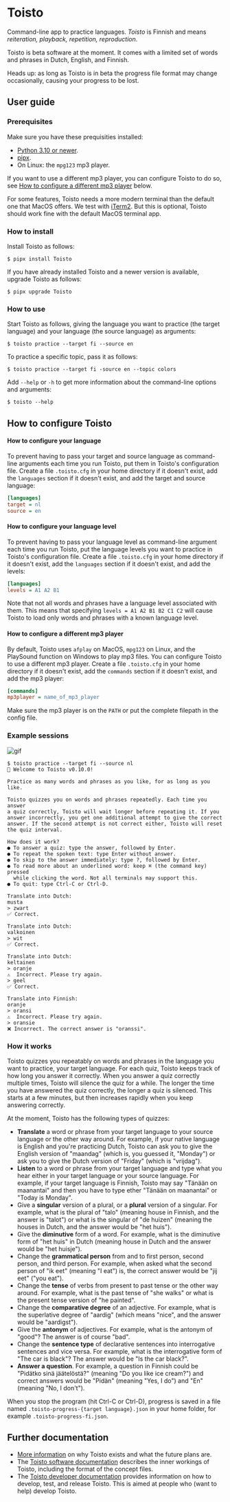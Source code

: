 # Toisto

Command-line app to practice languages. *Toisto* is Finnish and means *reiteration, playback, repetition, reproduction*.

Toisto is beta software at the moment. It comes with a limited set of words and phrases in Dutch, English, and Finnish.

Heads up: as long as Toisto is in beta the progress file format may change occasionally, causing your progress to be lost.

## User guide

### Prerequisites

Make sure you have these prequisities installed:

- [Python 3.10 or newer](https://python.org).
- [pipx](https://pypa.github.io/pipx/).
- On Linux: the `mpg123` mp3 player.

If you want to use a different mp3 player, you can configure Toisto to do so, see [How to configure a different mp3 player](#how-to-configure-a-different-mp3-player) below.

For some features, Toisto needs a more modern terminal than the default one that MacOS offers. We test with [iTerm2](https://iterm2.com). But this is optional, Toisto should work fine with the default MacOS terminal app.

### How to install

Install Toisto as follows:

```console
$ pipx install Toisto
```

If you have already installed Toisto and a newer version is available, upgrade Toisto as follows:

```console
$ pipx upgrade Toisto
```

### How to use

Start Toisto as follows, giving the language you want to practice (the target language) and your language (the source language) as arguments:

```console
$ toisto practice --target fi --source en
```

To practice a specific topic, pass it as follows:

```console
$ toisto practice --target fi -source en --topic colors
```

Add `--help` or `-h` to get more information about the command-line options and arguments:

```console
$ toisto --help
```

## How to configure Toisto

#### How to configure your language

To prevent having to pass your target and source language as command-line arguments each time you run Toisto, put them in Toisto's configuration file. Create a file `.toisto.cfg` in your home directory if it doesn't exist, add the `languages` section if it doesn't exist, and add the target and source language:

```ini
[languages]
target = nl
source = en
```

#### How to configure your language level

To prevent having to pass your language level as command-line argument each time you run Toisto, put the language levels you want to practice in Toisto's configuration file. Create a file `.toisto.cfg` in your home directory if it doesn't exist, add the `languages` section if it doesn't exist, and add the levels:

```ini
[languages]
levels = A1 A2 B1
```

Note that not all words and phrases have a language level associated with them. This means that specifying `levels = A1 A2 B1 B2 C1 C2` will cause Toisto to load only words and phrases with a known language level.

#### How to configure a different mp3 player

By default, Toisto uses `afplay` on MacOS, `mpg123` on Linux, and the PlaySound function on Windows to play mp3 files. You can configure Toisto to use a different mp3 player. Create a file `.toisto.cfg` in your home directory if it doesn't exist, add the `commands` section if it doesn't exist, and add the mp3 player:

```ini
[commands]
mp3player = name_of_mp3_player
```

Make sure the mp3 player is on the `PATH` or put the complete filepath in the config file.

### Example sessions

![gif](https://raw.githubusercontent.com/fniessink/toisto/main/docs/demo.gif)

```console
$ toisto practice --target fi --source nl
👋 Welcome to Toisto v0.10.0!

Practice as many words and phrases as you like, for as long as you like.

Toisto quizzes you on words and phrases repeatedly. Each time you answer
a quiz correctly, Toisto will wait longer before repeating it. If you
answer incorrectly, you get one additional attempt to give the correct
answer. If the second attempt is not correct either, Toisto will reset
the quiz interval.

How does it work?
● To answer a quiz: type the answer, followed by Enter.
● To repeat the spoken text: type Enter without answer.
● To skip to the answer immediately: type ?, followed by Enter.
● To read more about an underlined word: keep ⌘ (the command key) pressed
  while clicking the word. Not all terminals may support this.
● To quit: type Ctrl-C or Ctrl-D.

Translate into Dutch:
musta
> zwart
✅ Correct.

Translate into Dutch:
valkoinen
> wit
✅ Correct.

Translate into Dutch:
keltainen
> oranje
⚠️  Incorrect. Please try again.
> geel
✅ Correct.

Translate into Finnish:
oranje
> oransi
⚠️  Incorrect. Please try again.
> oransie
❌ Incorrect. The correct answer is "oranssi".
```

### How it works

Toisto quizzes you repeatably on words and phrases in the language you want to practice, your target language. For each quiz, Toisto keeps track of how long you answer it correctly. When you answer a quiz correctly multiple times, Toisto will silence the quiz for a while. The longer the time you have answered the quiz correctly, the longer a quiz is silenced. This starts at a few minutes, but then increases rapidly when you keep answering correctly.

At the moment, Toisto has the following types of quizzes:

- **Translate** a word or phrase from your target language to your source language or the other way around. For example, if your native language is English and you're practicing Dutch, Toisto can ask you to give the English version of "maandag" (which is, you guessed it, "Monday") or ask you to give the Dutch version of "Friday" (which is "vrijdag").
- **Listen** to a word or phrase from your target language and type what you hear either in your target language or your source language. For example, if your target language is Finnish, Toisto may say "Tänään on maanantai" and then you have to type ether "Tänään on maanantai" or "Today is Monday".
- Give a **singular** version of a plural, or a **plural** version of a singular. For example, what is the plural of "talo" (meaning house in Finnish, and the answer is "talot") or what is the singular of "de huizen" (meaning the houses in Dutch, and the answer would be "het huis").
- Give the **diminutive** form of a word. For example, what is the diminutive form of "het huis" in Dutch (meaning house in Dutch and the answer would be "het huisje").
- Change the **grammatical person** from and to first person, second person, and third person. For example, when asked what the second person of "ik eet" (meaning "I eat") is, the correct answer would be "jij eet" ("you eat").
- Change the **tense** of verbs from present to past tense or the other way around. For example, what is the past tense of "she walks" or what is the present tense version of "he painted".
- Change the **comparative degree** of an adjective. For example, what is the superlative degree of "aardig" (which means "nice", and the answer would be "aardigst").
- Give the **antonym** of adjectives. For example, what is the antonym of "good"? The answer is of course "bad".
- Change the **sentence type** of declarative sentences into interrogative sentences and vice versa. For example, what is the interrogative form of "The car is black"? The answer would be "Is the car black?".
- **Answer a question**. For example, a question in Finnish could be "Pidätko sinä jäätelöstä?" (meaning "Do you like ice cream?") and correct answers would be "Pidän" (meaning "Yes, I do") and "En" (meaning "No, I don't").

When you stop the program (hit Ctrl-C or Ctrl-D), progress is saved in a file named `.toisto-progress-{target language}.json` in your home folder, for example `.toisto-progress-fi.json`.

## Further documentation

- [More information](docs/background.md) on why Toisto exists and what the future plans are.
- The [Toisto software documentation](docs/software.md) describes the inner workings of Toisto, including the format of the concept files.
- The [Toisto developer documentation](docs/developer.md) provides information on how to develop, test, and release Toisto. This is aimed at people who (want to help) develop Toisto.
